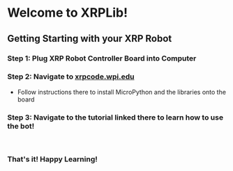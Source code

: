 # Welcome to XRPLib!

## Getting Starting with your XRP Robot

### Step 1: Plug XRP Robot Controller Board into Computer

### Step 2: Navigate to [xrpcode.wpi.edu](https://xrpcode.wpi.edu)

- Follow instructions there to install MicroPython and the libraries onto the board

### Step 3: Navigate to the tutorial linked there to learn how to use the bot!

$~$

### That's it! Happy Learning!